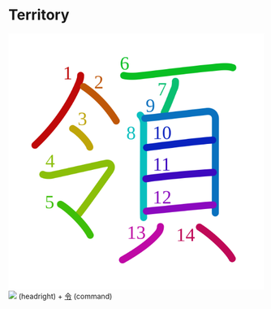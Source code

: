# Territory
![9818](../kanji-colorize/9818.svg)
![](http://www.kanjidamage.com/assets/radsmall/face-2520221f8289197c2b3ac048c209f308fb37b092dcd03f501849fee111b9ce77.jpg) (headright) + [令](令.md) (command)
